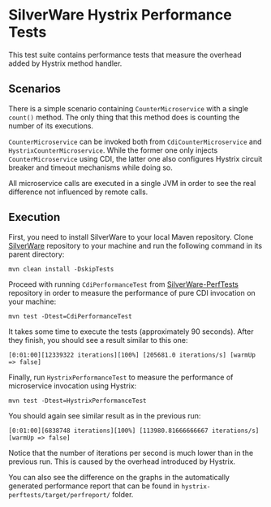 # SilverWare Hystrix Performance Tests

This test suite contains performance tests that measure the overhead added by Hystrix method handler.

## Scenarios

There is a simple scenario containing `CounterMicroservice` with a single `count()` method.
The only thing that this method does is counting the number of its executions.

`CounterMicroservice` can be invoked both from `CdiCounterMicroservice` and `HystrixCounterMicroservice`.
While the former one only injects `CounterMicroservice` using CDI, the latter one also configures Hystrix circuit breaker and timeout mechanisms while doing so.

All microservice calls are executed in a single JVM in order to see the real difference not influenced by remote calls.

## Execution

First, you need to install SilverWare to your local Maven repository. Clone [SilverWare](https://github.com/SilverThings/SilverWare) repository to your machine and run the following command in its parent directory:

```
mvn clean install -DskipTests
```

Proceed with running `CdiPerformanceTest` from [SilverWare-PerfTests](https://github.com/livthomas/SilverWare-PerfTests) repository in order to measure the performance of pure CDI invocation on your machine:

```
mvn test -Dtest=CdiPerformanceTest
```

It takes some time to execute the tests (approximately 90 seconds). After they finish, you should see a result similar to this one:

```
[0:01:00][12339322 iterations][100%] [205681.0 iterations/s] [warmUp => false]
```

Finally, run `HystrixPerformanceTest` to measure the performance of microservice invocation using Hystrix:

```
mvn test -Dtest=HystrixPerformanceTest
```

You should again see similar result as in the previous run:

```
[0:01:00][6838748 iterations][100%] [113980.81666666667 iterations/s] [warmUp => false]
```
 
Notice that the number of iterations per second is much lower than in the previous run.
This is caused by the overhead introduced by Hystrix.

You can also see the difference on the graphs in the automatically generated performance report that can be found in `hystrix-perftests/target/perfreport/` folder.
